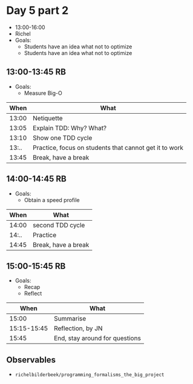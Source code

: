 # Day 5 part 2

 * 13:00-16:00
 * Richel
 * Goals: 
   * Students have an idea what not to optimize
   * Students have an idea what not to optimize

## 13:00-13:45 RB

 * Goals: 
   * Measure Big-O

When |What
-----|-------------------------
13:00|Netiquette
13:05|Explain TDD: Why? What? 
13:10|Show one TDD cycle
13:..|Practice, focus on students that cannot get it to work
13:45|Break, have a break

## 14:00-14:45 RB

 * Goals: 
   * Obtain a speed profile

When |What
-----|-------------------------
14:00|second TDD cycle
14:..|Practice
14:45|Break, have a break

## 15:00-15:45 RB

 * Goals: 
   * Recap
   * Reflect

When       |What
-----------|-------------------------
15:00      |Summarise
15:15-15:45|Reflection, by JN
15:45      |End, stay around for questions

## Observables

 * `richelbilderbeek/programming_formalisms_the_big_project`
